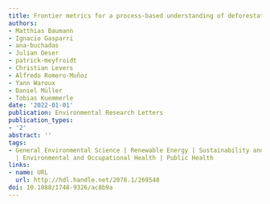 ```yaml
---
title: Frontier metrics for a process-based understanding of deforestation dynamics
authors:
- Matthias Baumann
- Ignacio Gasparri
- ana-buchadas
- Julian Oeser
- patrick-meyfroidt
- Christian Levers
- Alfredo Romero-Muñoz
- Yann Waroux
- Daniel Müller
- Tobias Kuemmerle
date: '2022-01-01'
publication: Environmental Research Letters
publication_types:
- '2'
abstract: ''
tags:
- General Environmental Science | Renewable Energy | Sustainability and the Environment
  | Environmental and Occupational Health | Public Health
links:
- name: URL
  url: http://hdl.handle.net/2078.1/269548
doi: 10.1088/1748-9326/ac8b9a
---
```

